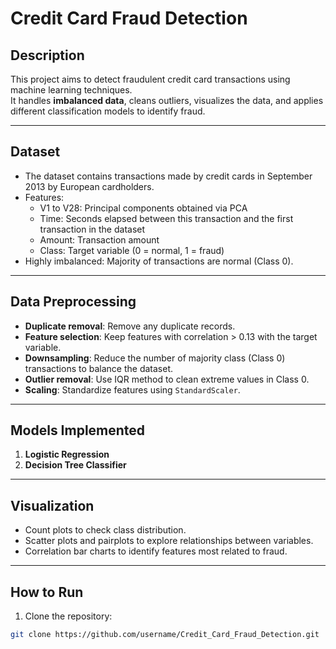 # Credit Card Fraud Detection

## Description
This project aims to detect fraudulent credit card transactions using machine learning techniques.  
It handles **imbalanced data**, cleans outliers, visualizes the data, and applies different classification models to identify fraud.

---

## Dataset
- The dataset contains transactions made by credit cards in September 2013 by European cardholders.
- Features:
  - V1 to V28: Principal components obtained via PCA
  - Time: Seconds elapsed between this transaction and the first transaction in the dataset
  - Amount: Transaction amount
  - Class: Target variable (0 = normal, 1 = fraud)
- Highly imbalanced: Majority of transactions are normal (Class 0).

---

## Data Preprocessing
- **Duplicate removal**: Remove any duplicate records.
- **Feature selection**: Keep features with correlation > 0.13 with the target variable.
- **Downsampling**: Reduce the number of majority class (Class 0) transactions to balance the dataset.
- **Outlier removal**: Use IQR method to clean extreme values in Class 0.
- **Scaling**: Standardize features using `StandardScaler`.

---

## Models Implemented
1. **Logistic Regression**
2. **Decision Tree Classifier**

---

## Visualization
- Count plots to check class distribution.
- Scatter plots and pairplots to explore relationships between variables.
- Correlation bar charts to identify features most related to fraud.

---

## How to Run
1. Clone the repository:
```bash
git clone https://github.com/username/Credit_Card_Fraud_Detection.git
